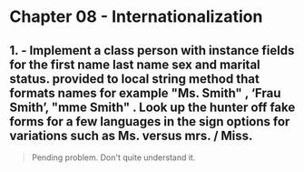 # Chapter 08 - Internationalization

## 1. - Implement a class person with instance fields for the first name last name sex and  marital status. provided to local string method that formats names for example   "Ms. Smith" , ‘Frau Smith’, "mme Smith" . Look up the hunter off fake forms for a few languages in the sign options for variations such as Ms. versus mrs. / Miss.

> Pending problem. Don't quite understand it.


